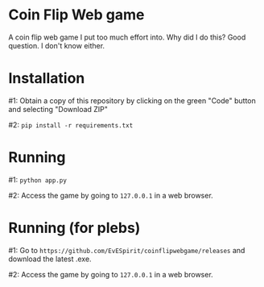 # Coin Flip Web game
A coin flip web game I put too much effort into. Why did I do this? Good question. I don't know either.

# Installation

#1: Obtain a copy of this repository by clicking on the green "Code" button and selecting "Download ZIP"

#2: ```pip install -r requirements.txt```

# Running

#1: ```python app.py```

#2: Access the game by going to ```127.0.0.1``` in a web browser.

# Running (for plebs)
#1: Go to ```https://github.com/EvESpirit/coinflipwebgame/releases``` and download the latest .exe.

#2: Access the game by going to ```127.0.0.1``` in a web browser.
